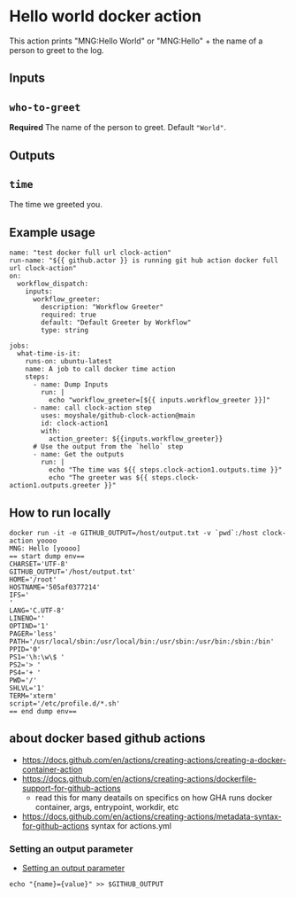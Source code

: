 # Hello world docker action

This action prints "MNG:Hello World" or "MNG:Hello" + the name of a person to greet to the log.

## Inputs

## `who-to-greet`

**Required** The name of the person to greet. Default `"World"`.

## Outputs

## `time`

The time we greeted you.

## Example usage
```
name: "test docker full url clock-action"
run-name: "${{ github.actor }} is running git hub action docker full url clock-action"
on:
  workflow_dispatch:
    inputs:
      workflow_greeter:
        description: "Workflow Greeter"
        required: true
        default: "Default Greeter by Workflow"
        type: string

jobs:
  what-time-is-it:
    runs-on: ubuntu-latest
    name: A job to call docker time action
    steps:
      - name: Dump Inputs
        run: |
          echo "workflow_greeter=[${{ inputs.workflow_greeter }}]"
      - name: call clock-action step
        uses: moyshale/github-clock-action@main
        id: clock-action1
        with:
          action_greeter: ${{inputs.workflow_greeter}}
      # Use the output from the `hello` step
      - name: Get the outputs
        run: |
          echo "The time was ${{ steps.clock-action1.outputs.time }}"
          echo "The greeter was ${{ steps.clock-action1.outputs.greeter }}"
```

## How to run locally
```
docker run -it -e GITHUB_OUTPUT=/host/output.txt -v `pwd`:/host clock-action yoooo
MNG: Hello [yoooo]
== start dump env==
CHARSET='UTF-8'
GITHUB_OUTPUT='/host/output.txt'
HOME='/root'
HOSTNAME='505af0377214'
IFS='
'
LANG='C.UTF-8'
LINENO=''
OPTIND='1'
PAGER='less'
PATH='/usr/local/sbin:/usr/local/bin:/usr/sbin:/usr/bin:/sbin:/bin'
PPID='0'
PS1='\h:\w\$ '
PS2='> '
PS4='+ '
PWD='/'
SHLVL='1'
TERM='xterm'
script='/etc/profile.d/*.sh'
== end dump env==
```

## about docker based github actions
* https://docs.github.com/en/actions/creating-actions/creating-a-docker-container-action
* https://docs.github.com/en/actions/creating-actions/dockerfile-support-for-github-actions
  * read this for many deatails on specifics on how GHA runs docker container, args, entrypoint, workdir, etc
* https://docs.github.com/en/actions/creating-actions/metadata-syntax-for-github-actions syntax for actions.yml
### Setting an output parameter
* [Setting an output parameter](https://docs.github.com/en/actions/using-workflows/workflow-commands-for-github-actions#setting-an-output-parameter)

```
echo "{name}={value}" >> $GITHUB_OUTPUT

```

